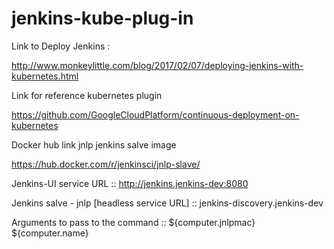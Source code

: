# jenkins-kube-plug-in


Link to Deploy Jenkins :

http://www.monkeylittle.com/blog/2017/02/07/deploying-jenkins-with-kubernetes.html

Link for reference kubernetes plugin

https://github.com/GoogleCloudPlatform/continuous-deployment-on-kubernetes

Docker hub link jnlp jenkins salve image 

https://hub.docker.com/r/jenkinsci/jnlp-slave/







Jenkins-UI service URL ::  http://jenkins.jenkins-dev:8080

Jenkins salve - jnlp [headless service URL] :: jenkins-discovery.jenkins-dev



Arguments to pass to the command :: ${computer.jnlpmac} ${computer.name}

